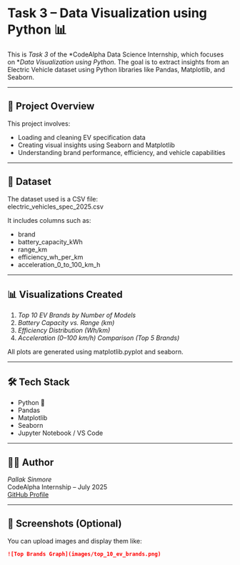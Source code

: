 # Task 3 – Data Visualization using Python 📊

This is *Task 3* of the *CodeAlpha Data Science Internship, which focuses on **Data Visualization using Python*. The goal is to extract insights from an Electric Vehicle dataset using Python libraries like Pandas, Matplotlib, and Seaborn.

---

## 📌 Project Overview

This project involves:
- Loading and cleaning EV specification data
- Creating visual insights using Seaborn and Matplotlib
- Understanding brand performance, efficiency, and vehicle capabilities

---

## 📁 Dataset

The dataset used is a CSV file:  
electric_vehicles_spec_2025.csv

It includes columns such as:
- brand
- battery_capacity_kWh
- range_km
- efficiency_wh_per_km
- acceleration_0_to_100_km_h

---

## 📊 Visualizations Created

1. *Top 10 EV Brands by Number of Models*  
2. *Battery Capacity vs. Range (km)*  
3. *Efficiency Distribution (Wh/km)*  
4. *Acceleration (0–100 km/h) Comparison (Top 5 Brands)*

All plots are generated using matplotlib.pyplot and seaborn.

---

## 🛠 Tech Stack

- Python 🐍  
- Pandas  
- Matplotlib  
- Seaborn  
- Jupyter Notebook / VS Code

---

## 🧑‍💻 Author

*Pallak Sinmore*  
CodeAlpha Internship – July 2025  
[GitHub Profile](https://github.com/yourusername)

---

## 🔗 Screenshots (Optional)

You can upload images and display them like:
```markdown
![Top Brands Graph](images/top_10_ev_brands.png)
